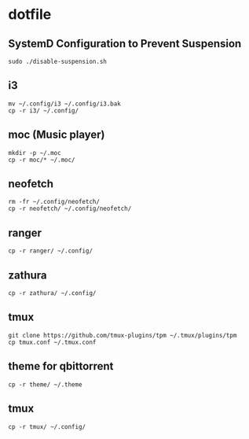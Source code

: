 # dotfile

## SystemD Configuration to Prevent Suspension

```
sudo ./disable-suspension.sh
```

## i3 

```
mv ~/.config/i3 ~/.config/i3.bak
cp -r i3/ ~/.config/
```

## moc (Music player) 

```
mkdir -p ~/.moc
cp -r moc/* ~/.moc/
```

## neofetch

```
rm -fr ~/.config/neofetch/ 
cp -r neofetch/ ~/.config/neofetch/
```

## ranger

```
cp -r ranger/ ~/.config/
```

## zathura

```
cp -r zathura/ ~/.config/
```

## tmux

```
git clone https://github.com/tmux-plugins/tpm ~/.tmux/plugins/tpm
cp tmux.conf ~/.tmux.conf
```

## theme for qbittorrent

```
cp -r theme/ ~/.theme
```

## tmux 

```
cp -r tmux/ ~/.config/
```




